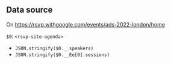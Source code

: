 ## Data source
On https://rsvp.withgoogle.com/events/ads-2022-london/home

`$0`: `<rsvp-site-agenda>`
  * `JSON.stringify($0.__speakers)`
  * `JSON.stringify($0.__Ee[0].sessions)`
